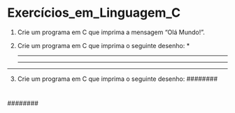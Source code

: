 # Exercícios_em_Linguagem_C

1. Crie um programa em C que imprima a mensagem “Olá Mundo!”.

2. Crie um programa em C que imprima o seguinte desenho:
     *
    ***
   *****
  *******
3. Crie um programa em C que imprima o seguinte desenho:
  ########
  #      #
  #      #
  #      #
  #      #
  ######## 
